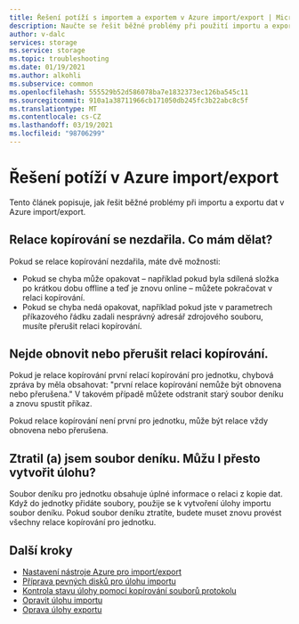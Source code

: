 ```yaml
---
title: Řešení potíží s importem a exportem v Azure import/export | Microsoft Docs
description: Naučte se řešit běžné problémy při použití importu a exportu Azure.
author: v-dalc
services: storage
ms.service: storage
ms.topic: troubleshooting
ms.date: 01/19/2021
ms.author: alkohli
ms.subservice: common
ms.openlocfilehash: 555529b52d586078ba7e1832373ec126ba545c11
ms.sourcegitcommit: 910a1a38711966cb171050db245fc3b22abc8c5f
ms.translationtype: MT
ms.contentlocale: cs-CZ
ms.lasthandoff: 03/19/2021
ms.locfileid: "98706299"
---
```

# <a name="troubleshoot-issues-in-azure-importexport"></a>Řešení potíží v Azure import/export
Tento článek popisuje, jak řešit běžné problémy při importu a exportu dat v Azure import/export.

## <a name="a-copy-session-failed-what-i-should-do"></a>Relace kopírování se nezdařila. Co mám dělat?  

Pokud se relace kopírování nezdařila, máte dvě možnosti:  
* Pokud se chyba může opakovat – například pokud byla sdílená složka po krátkou dobu offline a teď je znovu online – můžete pokračovat v relaci kopírování.
* Pokud se chyba nedá opakovat, například pokud jste v parametrech příkazového řádku zadali nesprávný adresář zdrojového souboru, musíte přerušit relaci kopírování.
 
<!--For information about resuming and aborting copy sessions, see [Preparing Hard Drives for an Import Job](../storage-import-export-tool-preparing-hard-drives-import-v1.md  - Article we removed from TOC. File remains.-->

## <a name="i-cant-resume-or-abort-a-copy-session"></a>Nejde obnovit nebo přerušit relaci kopírování.

Pokud je relace kopírování první relací kopírování pro jednotku, chybová zpráva by měla obsahovat: "první relace kopírování nemůže být obnovena nebo přerušena." V takovém případě můžete odstranit starý soubor deníku a znovu spustit příkaz.  

Pokud relace kopírování není první pro jednotku, může být relace vždy obnovena nebo přerušena.  

## <a name="i-lost-the-journal-file-can-i-still-create-the-job"></a>Ztratil (a) jsem soubor deníku. Můžu I přesto vytvořit úlohu?

Soubor deníku pro jednotku obsahuje úplné informace o relaci z kopie dat. Když do jednotky přidáte soubory, použije se k vytvoření úlohy importu soubor deníku. Pokud soubor deníku ztratíte, budete muset znovu provést všechny relace kopírování pro jednotku.

## <a name="next-steps"></a>Další kroky

* [Nastavení nástroje Azure pro import/export](storage-import-export-tool-setup-v1.md)
* [Příprava pevných disků pro úlohu importu](storage-import-export-data-to-blobs.md#step-1-prepare-the-drives)
* [Kontrola stavu úlohy pomocí kopírování souborů protokolu](storage-import-export-tool-reviewing-job-status-v1.md)
* [Opravit úlohu importu](storage-import-export-tool-repairing-an-import-job-v1.md)
* [Oprava úlohy exportu](storage-import-export-tool-repairing-an-export-job-v1.md)